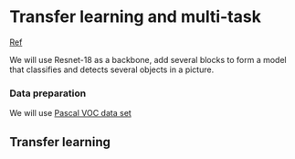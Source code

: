 # Transfer learning and multi-task
[Ref](https://teaching.pages.centralesupelec.fr/deeplearning-lectures-build/01-pytorch-object-detection.html)

We will use Resnet-18 as a backbone, add several blocks to form a model that classifies and detects several objects in a picture.

### Data preparation
We will use [Pascal VOC data set](https://pytorch.org/vision/0.8/datasets.html#torchvision.datasets.VOCDetection)

## Transfer learning

